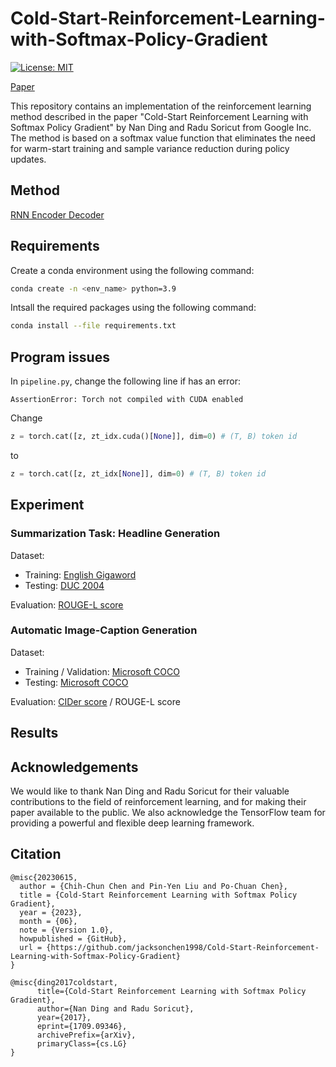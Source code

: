 # Cold-Start-Reinforcement-Learning-with-Softmax-Policy-Gradient

[![License: MIT](https://img.shields.io/badge/License-MIT-yellow.svg)](https://opensource.org/licenses/MIT)

[Paper](https://arxiv.org/abs/1709.09346)

This repository contains an implementation of the reinforcement learning method described in the paper "Cold-Start Reinforcement Learning with Softmax Policy Gradient" by Nan Ding and Radu Soricut from Google Inc. The method is based on a softmax value function that eliminates the need for warm-start training and sample variance reduction during policy updates.

## Method

[RNN Encoder Decoder](https://github.com/bentrevett/pytorch-seq2seq/blob/master/3%20-%20Neural%20Machine%20Translation%20by%20Jointly%20Learning%20to%20Align%20and%20Translate.ipynb)

## Requirements

Create a conda environment using the following command:

```bash
conda create -n <env_name> python=3.9
```

Intsall the required packages using the following command:

```bash
conda install --file requirements.txt
```

## Program issues

In `pipeline.py`, change the following line if has an error:

```
AssertionError: Torch not compiled with CUDA enabled
```

Change

```py
z = torch.cat([z, zt_idx.cuda()[None]], dim=0) # (T, B) token id
```

to

```py
z = torch.cat([z, zt_idx[None]], dim=0) # (T, B) token id
```

## Experiment

### Summarization Task: Headline Generation

Dataset:
- Training: [English Gigaword](https://catalog.ldc.upenn.edu/LDC2003T05)
- Testing: [DUC 2004](https://duc.nist.gov/duc2004/)

Evaluation: 
[ROUGE-L score](https://arxiv.org/abs/1803.01937)

### Automatic Image-Caption Generation

Dataset:
- Training / Validation: [Microsoft COCO](https://cocodataset.org/#home)
- Testing: [Microsoft COCO](https://cocodataset.org/#home)

Evaluation: 
[CIDer score](https://arxiv.org/abs/1411.5726) / ROUGE-L score

## Results

## Acknowledgements

We would like to thank Nan Ding and Radu Soricut for their valuable contributions to the field of reinforcement learning, and for making their paper available to the public. We also acknowledge the TensorFlow team for providing a powerful and flexible deep learning framework.

## Citation

```
@misc{20230615,
  author = {Chih-Chun Chen and Pin-Yen Liu and Po-Chuan Chen},
  title = {Cold-Start Reinforcement Learning with Softmax Policy Gradient},
  year = {2023},
  month = {06},
  note = {Version 1.0},
  howpublished = {GitHub},
  url = {https://github.com/jacksonchen1998/Cold-Start-Reinforcement-Learning-with-Softmax-Policy-Gradient}
}
```

```
@misc{ding2017coldstart,
      title={Cold-Start Reinforcement Learning with Softmax Policy Gradient}, 
      author={Nan Ding and Radu Soricut},
      year={2017},
      eprint={1709.09346},
      archivePrefix={arXiv},
      primaryClass={cs.LG}
}
```
